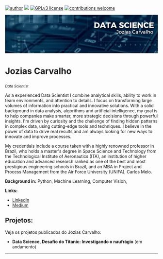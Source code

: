 [![author](https://img.shields.io/badge/author-JoziasCarvalho-red.svg)](https://www.linkedin.com/in/jozias-carvalho/) [![](https://img.shields.io/badge/python-3.7+-blue.svg)](https://www.python.org/downloads/release/python-365/) [![GPLv3 license](https://img.shields.io/badge/License-GPLv3-blue.svg)](http://perso.crans.org/besson/LICENSE.html) [![contributions welcome](https://img.shields.io/badge/contributions-welcome-brightgreen.svg?style=flat)](https://github.com/carlosfab/data_science/issues)

<p align="center">
  <img src="https://github.com/JoziasCarvalho/sigmoidal_data_sciencee/blob/main/DATA%20SCIENCE.png?raw=true" >
</p>

# Jozias Carvalho
<sub>*Data Scientist* </sub>

As a experienced Data Scientist I combine analytical skills, ability to work in team environments, and attention to details. I focus on transforming large volumes of information into practical and innovative solutions. With a solid background in data analysis, algorithms and artificial intelligence, my goal is to help companies make smarter, more strategic decisions through powerful insights. I'm driven by curiosity and the challenge of finding hidden patterns in complex data, using cutting-edge tools and techniques. I believe in the power of data to drive real results and am always looking for new ways to innovate and improve processes.

My credentials include a course taken with a highly renowned professor in Brazil, who holds a master's degree in Space Science and Technology from the Technological Institute of Aeronautics (ITA), an institution of higher education and advanced research ranked as one of the best and most prestigious engineering schools in Brazil, and an MBA in Project and Process Management from the Air Force University (UNIFA), Carlos Melo.

**Background in:** Python, Machine Learning, Computer Vision,

**Links:**
* [LinkedIn](https://www.linkedin.com/in/jozias-carvalho/)
* [Medium](https://www.medium.com)


## Projetos:
Veja os projetos publicados do Jozias Carvalho:

* **Data Science, Desafio do Titanic: Investigando o naufrágio** (em andamento)

---
